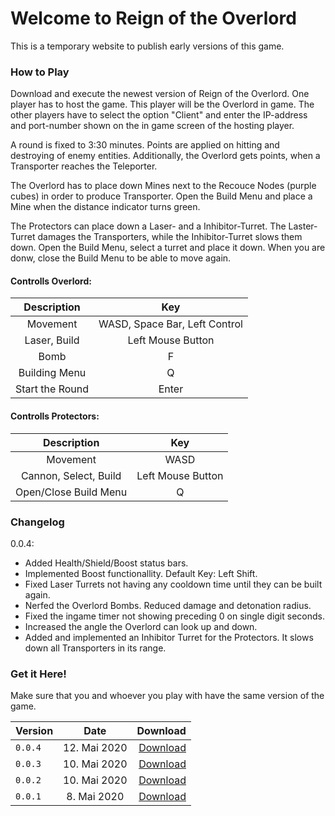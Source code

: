 # Welcome to Reign of the Overlord

This is a temporary website to publish early versions of this game.

### How to Play

Download and execute the newest version of Reign of the Overlord.
One player has to host the game. This player will be the Overlord in game.
The other players have to select the option "Client" and enter the IP-address and port-number shown on the in game screen of the hosting player.

A round is fixed to 3:30 minutes. Points are applied on hitting and destroying of enemy entities. Additionally, the Overlord gets points, when a Transporter reaches the Teleporter.

The Overlord has to place down Mines next to the Recouce Nodes (purple cubes) in order to produce Transporter.
Open the Build Menu and place a Mine when the distance indicator turns green.

The Protectors can place down a Laser- and a Inhibitor-Turret. The Laster-Turret damages the Transporters, while the Inhibitor-Turret slows them down.
Open the Build Menu, select a turret and place it down. When you are donw, close the Build Menu to be able to move again.


#### Controlls Overlord:

|Description|Key|
|:-:|:-:|
|Movement|WASD, Space Bar, Left Control|
|Laser, Build|Left Mouse Button|
|Bomb|F|
|Building Menu|Q|
|Start the Round|Enter|

#### Controlls Protectors:
|Description|Key|
|:-:|:-:|
|Movement|WASD|
|Cannon, Select, Build|Left Mouse Button|
|Open/Close Build Menu|Q|

### Changelog

0.0.4:

* Added Health/Shield/Boost status bars.
* Implemented Boost functionallity. Default Key: Left Shift.
* Fixed Laser Turrets not having any cooldown time until they can be built again.
* Nerfed the Overlord Bombs. Reduced damage and detonation radius.
* Fixed the ingame timer not showing preceding 0 on single digit seconds.
* Increased the angle the Overlord can look up and down.
* Added and implemented an Inhibitor Turret for the Protectors. It slows down all Transporters in its range.

### Get it Here!

Make sure that you and whoever you play with have the same version of the game.

|Version|Date|Download|
|-|:-:|-:|
|`0.0.4`|12. Mai 2020|[Download](https://github.com/FrankyTheZapp/reignoftheoverlord/releases/download/0.0.4/Overlord_0.0.4.exe)
|`0.0.3`|10. Mai 2020|[Download](https://github.com/FrankyTheZapp/reignoftheoverlord/releases/download/0.0.3/Overlord_0.0.3.rar)|
|`0.0.2`|10. Mai 2020|[Download](https://github.com/FrankyTheZapp/reignoftheoverlord/releases/download/0.0.2/Overlord_0.0.2.exe)|
|`0.0.1`|8. Mai 2020|[Download](https://github.com/FrankyTheZapp/reignoftheoverlord/releases/download/0.0.1v/Overlord.exe)|

